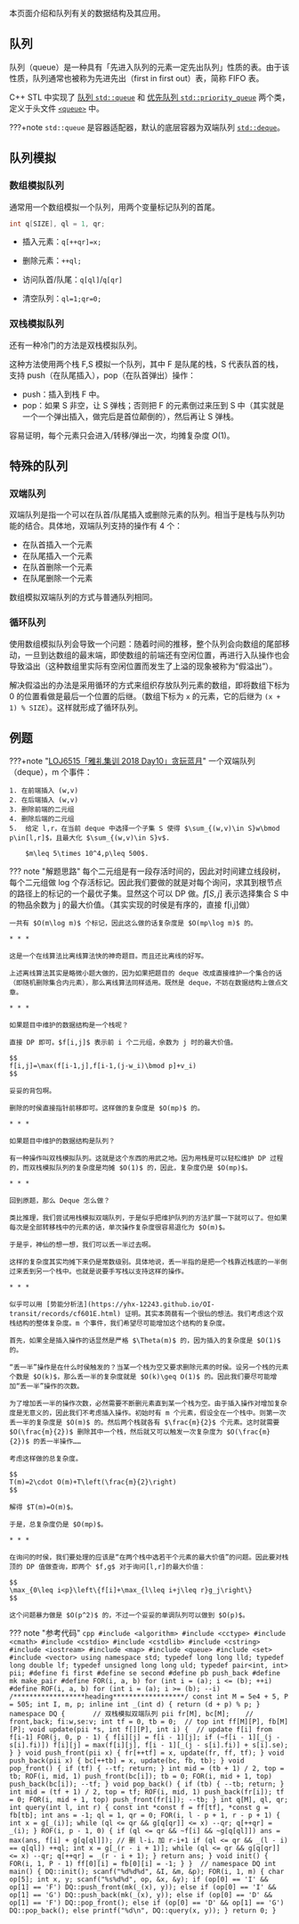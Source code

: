 本页面介绍和队列有关的数据结构及其应用。

## 队列

队列（queue）是一种具有「先进入队列的元素一定先出队列」性质的表。由于该性质，队列通常也被称为先进先出（first in first out）表，简称 FIFO 表。

C++ STL 中实现了 [队列 `std::queue`](https://zh.cppreference.com/w/cpp/container/queue) 和 [优先队列 `std::priority_queue`](https://zh.cppreference.com/w/cpp/container/priority_queue) 两个类，定义于头文件 [`<queue>`](https://zh.cppreference.com/w/cpp/header/queue) 中。

???+note
    `std::queue` 是容器适配器，默认的底层容器为双端队列 [`std::deque`](https://zh.cppreference.com/w/cpp/container/deque)。

## 队列模拟

### 数组模拟队列

通常用一个数组模拟一个队列，用两个变量标记队列的首尾。

```cpp
int q[SIZE], ql = 1, qr;
```

- 插入元素：`q[++qr]=x;`

- 删除元素：`++ql;`

- 访问队首/队尾：`q[ql]`/`q[qr]`

- 清空队列：`ql=1;qr=0;`

### 双栈模拟队列

还有一种冷门的方法是双栈模拟队列。

这种方法使用两个栈 F,S 模拟一个队列，其中 F 是队尾的栈，S 代表队首的栈，支持 push（在队尾插入），pop（在队首弹出）操作：

- push：插入到栈 F 中。
- pop：如果 S 非空，让 S 弹栈；否则把 F 的元素倒过来压到 S 中（其实就是一个一个弹出插入，做完后是首位颠倒的），然后再让 S 弹栈。

容易证明，每个元素只会进入/转移/弹出一次，均摊复杂度 $O(1)$。

## 特殊的队列

### 双端队列

双端队列是指一个可以在队首/队尾插入或删除元素的队列。相当于是栈与队列功能的结合。具体地，双端队列支持的操作有 4 个：

- 在队首插入一个元素
- 在队尾插入一个元素
- 在队首删除一个元素
- 在队尾删除一个元素

数组模拟双端队列的方式与普通队列相同。

### 循环队列

使用数组模拟队列会导致一个问题：随着时间的推移，整个队列会向数组的尾部移动，一旦到达数组的最末端，即使数组的前端还有空闲位置，再进行入队操作也会导致溢出（这种数组里实际有空闲位置而发生了上溢的现象被称为“假溢出”）。

解决假溢出的办法是采用循环的方式来组织存放队列元素的数组，即将数组下标为 0 的位置看做是最后一个位置的后继。（数组下标为 `x` 的元素，它的后继为 `(x + 1) % SIZE`）。这样就形成了循环队列。

## 例题

???+note "[LOJ6515「雅礼集训 2018 Day10」贪玩蓝月](https://loj.ac/problem/6515)"
    一个双端队列（deque），m 个事件：
    
    1. 在前端插入 (w,v)
    2. 在后端插入 (w,v)
    3. 删除前端的二元组
    4. 删除后端的二元组
    5.  给定 l,r，在当前 deque 中选择一个子集 S 使得 $\sum_{(w,v)\in S}w\bmod p\in[l,r]$，且最大化 $\sum_{(w,v)\in S}v$.
    
        $m\leq 5\times 10^4,p\leq 500$.

??? note "解题思路"
    每个二元组是有一段存活时间的，因此对时间建立线段树，每个二元组做 log 个存活标记。因此我们要做的就是对每个询问，求其到根节点的路径上的标记的一个最优子集。显然这个可以 DP 做。$f[S,j]$ 表示选择集合 S 中的物品余数为 j 的最大价值。（其实实现的时侯是有序的，直接 f[i,j]做）
    
    一共有 $O(m\log m)$ 个标记，因此这么做的话复杂度是 $O(mp\log m)$ 的。
    
    * * *
    
    这是一个在线算法比离线算法快的神奇题目。而且还比离线的好写。
    
    上述离线算法其实是略微小题大做的，因为如果把题目的 deque 改成直接维护一个集合的话（即随机删除集合内元素），那么离线算法同样适用。既然是 deque，不妨在数据结构上做点文章。
    
    * * *
    
    如果题目中维护的数据结构是一个栈呢？
    
    直接 DP 即可。$f[i,j]$ 表示前 i 个二元组，余数为 j 时的最大价值。
    
    $$
    f[i,j]=\max(f[i-1,j],f[i-1,(j-w_i)\bmod p]+v_i)
    $$
    
    妥妥的背包啊。
    
    删除的时侯直接指针前移即可。这样做的复杂度是 $O(mp)$ 的。
    
    * * *
    
    如果题目中维护的数据结构是队列？
    
    有一种操作叫双栈模拟队列。这就是这个东西的用武之地。因为用栈是可以轻松维护 DP 过程的，而双栈模拟队列的复杂度是均摊 $O(1)$ 的，因此，复杂度仍是 $O(mp)$。
    
    * * *
    
    回到原题，那么 Deque 怎么做？
    
    类比推理，我们尝试用栈模拟双端队列，于是似乎把维护队列的方法扩展一下就可以了。但如果每次是全部转移栈中的元素的话，单次操作复杂度很容易退化为 $O(m)$。
    
    于是乎，神仙的想一想，我们可以丢一半过去啊。
    
    这样的复杂度其实均摊下来仍是常数级别。具体地说，丢一半指的是把一个栈靠近栈底的一半倒过来丢到另一个栈中。也就是说要手写栈以支持这样的操作。
    
    * * *
    
    似乎可以用 [势能分析法](https://yhx-12243.github.io/OI-transit/records/cf601E.html) 证明。其实本蒟蒻有一个很仙的想法。我们考虑这个双栈结构的整体复杂度。m 个事件，我们希望尽可能增加这个结构的复杂度。
    
    首先，如果全是插入操作的话显然是严格 $\Theta(m)$ 的，因为插入的复杂度是 $O(1)$ 的。
    
    “丢一半”操作是在什么时侯触发的？当某一个栈为空又要求删除元素的时侯。设另一个栈的元素个数是 $O(k)$，那么丢一半的复杂度就是 $O(k)\geq O(1)$ 的。因此我们要尽可能增加“丢一半”操作的次数。
    
    为了增加丢一半的操作次数，必然需要不断删元素直到某一个栈为空。由于插入操作对增加复杂度是无意义的，因此我们不考虑插入操作。初始时有 m 个元素，假设全在一个栈中。则第一次丢一半的复杂度是 $O(m)$ 的。然后两个栈就各有 $\frac{m}{2}$ 个元素。这时就需要 $O(\frac{m}{2})$ 删除其中一个栈，然后就又可以触发一次复杂度为 $O(\frac{m}{2})$ 的丢一半操作……
    
    考虑这样做的总复杂度。
    
    $$
    T(m)=2\cdot O(m)+T\left(\frac{m}{2}\right)
    $$
    
    解得 $T(m)=O(m)$。
    
    于是，总复杂度仍是 $O(mp)$。
    
    * * *
    
    在询问的时侯，我们要处理的应该是“在两个栈中选若干个元素的最大价值”的问题。因此要对栈顶的 DP 值做查询，即两个 $f,g$ 对于询问[l,r]的最大价值：
    
    $$
    \max_{0\leq i<p}\left\{f[i]+\max_{l\leq i+j\leq r}g_j\right\}
    $$
    
    这个问题暴力做是 $O(p^2)$ 的，不过一个妥妥的单调队列可以做到 $O(p)$。

??? note "参考代码"
    ```cpp
    #include <algorithm>
    #include <cctype>
    #include <cmath>
    #include <cstdio>
    #include <cstdlib>
    #include <cstring>
    #include <iostream>
    #include <map>
    #include <queue>
    #include <set>
    #include <vector>
    using namespace std;
    typedef long long lld;
    typedef long double lf;
    typedef unsigned long long uld;
    typedef pair<int, int> pii;
    #define fi first
    #define se second
    #define pb push_back
    #define mk make_pair
    #define FOR(i, a, b) for (int i = (a); i <= (b); ++i)
    #define ROF(i, a, b) for (int i = (a); i >= (b); --i)
    /******************heading******************/
    const int M = 5e4 + 5, P = 505;
    int I, m, p;
    inline int _(int d) { return (d + p) % p; }
    namespace DQ {       // 双栈模拟双端队列
    pii fr[M], bc[M];    // front,back; fi:w,se:v;
    int tf = 0, tb = 0;  // top
    int ff[M][P], fb[M][P];
    void update(pii *s, int f[][P], int i) {  // update f[i] from f[i-1]
      FOR(j, 0, p - 1) {
        f[i][j] = f[i - 1][j];
        if (~f[i - 1][_(j - s[i].fi)])
          f[i][j] = max(f[i][j], f[i - 1][_(j - s[i].fi)] + s[i].se);
      }
    }
    void push_front(pii x) { fr[++tf] = x, update(fr, ff, tf); }
    void push_back(pii x) { bc[++tb] = x, update(bc, fb, tb); }
    void pop_front() {
      if (tf) {
        --tf;
        return;
      }
      int mid = (tb + 1) / 2, top = tb;
      ROF(i, mid, 1) push_front(bc[i]);
      tb = 0;
      FOR(i, mid + 1, top) push_back(bc[i]);
      --tf;
    }
    void pop_back() {
      if (tb) {
        --tb;
        return;
      }
      int mid = (tf + 1) / 2, top = tf;
      ROF(i, mid, 1) push_back(fr[i]);
      tf = 0;
      FOR(i, mid + 1, top) push_front(fr[i]);
      --tb;
    }
    int q[M], ql, qr;
    int query(int l, int r) {
      const int *const f = ff[tf], *const g = fb[tb];
      int ans = -1;
      ql = 1, qr = 0;
      FOR(i, l - p + 1, r - p + 1) {
        int x = g[_(i)];
        while (ql <= qr && g[q[qr]] <= x) --qr;
        q[++qr] = _(i);
      }
      ROF(i, p - 1, 0) {
        if (ql <= qr && ~f[i] && ~g[q[ql]]) ans = max(ans, f[i] + g[q[ql]]);
        // 删 l-i，加 r-i+1
        if (ql <= qr && _(l - i) == q[ql]) ++ql;
        int x = g[_(r - i + 1)];
        while (ql <= qr && g[q[qr]] <= x) --qr;
        q[++qr] = _(r - i + 1);
      }
      return ans;
    }
    void init() { FOR(i, 1, P - 1) ff[0][i] = fb[0][i] = -1; }
    }  // namespace DQ
    int main() {
      DQ::init();
      scanf("%d%d%d", &I, &m, &p);
      FOR(i, 1, m) {
        char op[5];
        int x, y;
        scanf("%s%d%d", op, &x, &y);
        if (op[0] == 'I' && op[1] == 'F')
          DQ::push_front(mk(_(x), y));
        else if (op[0] == 'I' && op[1] == 'G')
          DQ::push_back(mk(_(x), y));
        else if (op[0] == 'D' && op[1] == 'F')
          DQ::pop_front();
        else if (op[0] == 'D' && op[1] == 'G')
          DQ::pop_back();
        else
          printf("%d\n", DQ::query(x, y));
      }
      return 0;
    }
    ```
